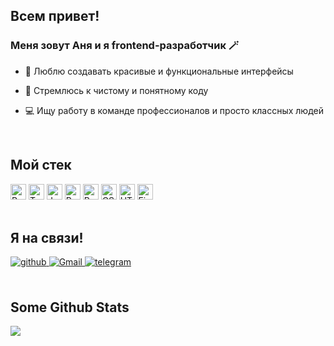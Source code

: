 ## Всем привет! 
### Меня зовут Аня и я frontend-разработчик 🪄

- 💫 Люблю создавать красивые и функциональные интерфейсы
  
- 📝 Стремлюсь к чистому и понятному коду

- 💻 Ищу работу в команде профессионалов и просто классных людей
  
<br/>  

## Мой стек  

<div align="left">  
<img src="https://img.shields.io/badge/React-282C34?logo=react&logoColor=61DAFB" alt="React logo" title="React" height="25" />
<img src="https://img.shields.io/badge/TypeScript-282C34?logo=typescript&logoColor=3178C6" alt="TypeScript logo" title="TypeScript" height="25" />
<img src="https://img.shields.io/badge/JavaScript-282C34?logo=javascript&logoColor=F7DF1E" alt="JavaScript logo" title="JavaScript" height="25" />
<img src="https://img.shields.io/badge/ReduxToolkit-282C34?logo=redux&logoColor=764ABC" alt="Redux logo" title="ReduxToolkit" height="25" />
<img src="https://img.shields.io/badge/Redux-282C34?logo=redux&logoColor=764ABC" alt="Redux logo" title="Redux" height="25" />
<img src="https://img.shields.io/badge/CSS3-282C34?logo=css3&logoColor=E34F26" alt="CSS3 logo" title="HTML5" height="25" />
<img src="https://img.shields.io/badge/HTML5-282C34?logo=html5&logoColor=E34F26" alt="HTML5 logo" title="HTML5" height="25" />
<img src="https://img.shields.io/badge/Figma-282C34?logo=figma&logoColor=007ACC" alt="Figma logo" title="Figma" height="25" />
</div>

<br/> 

## Я на связи!
<div align="left">
<a href="https://github.com/NikkAnna" target="blank">
<img src=https://img.shields.io/badge/github-%2324292e.svg?&style=for-the-badge&logo=github&logoColor=white alt=github style="margin-bottom: 5px;" />
</a>
<a href="mailto:anna.nikulina1995@yandex.ru" target="blank">
<img src=https://img.shields.io/badge/email-%2324292e.svg?&style=for-the-badge&logo=gmail&logoColor=white alt=Gmail style="margin-bottom: 5px;" />
</a>  
<a href="https://t.me/NikulinaAnna" target="blank">
<img src=https://img.shields.io/badge/telegram-%2324292e.svg?&style=for-the-badge&logo=telegram&logoColor=white alt=telegram style="margin-bottom: 5px;" />
</a>  
</div>  

<br/> 

## Some Github Stats

![](http://github-profile-summary-cards.vercel.app/api/cards/profile-details?username=NikkAnna&theme=rose_pine)
<!--
**NikkAnna/NikkAnna** is a ✨ _special_ ✨ repository because its `README.md` (this file) appears on your GitHub profile.

Here are some ideas to get you started:

- 🔭 I’m currently working on ...
- 🌱 I’m currently learning ...
- 👯 I’m looking to collaborate on ...
- 🤔 I’m looking for help with ...
- 💬 Ask me about ...
- 📫 How to reach me: ...
- 😄 Pronouns: ...
- ⚡ Fun fact: ...
-->
